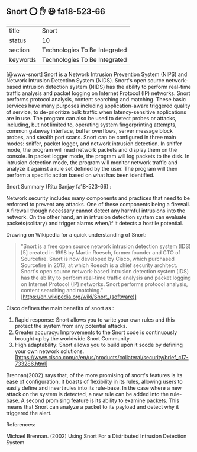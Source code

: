 ## Snort :o: :hand: :smiley: fa18-523-66


|          |                               |
| -------- | ----------------------------- |
| title    | Snort                         | 
| status   | 10                            |
| section  | Technologies To Be Integrated |
| keywords | Technologies To Be Integrated |



 [@www-snort] Snort is a Network Intrusion Prevention System
(NIPS) and Network Intrusion Detection System (NIDS). Snort's open
source network-based intrusion detection system (NIDS) has the ability
to perform real-time traffic analysis and packet logging on Internet
Protocol (IP) networks. Snort performs protocol analysis, content
searching and matching. These basic services have many purposes
including application-aware triggered quality of service, to
de-prioritize bulk traffic when latency-sensitive applications are in
use.  The program can also be used to detect probes or attacks,
including, but not limited to, operating system fingerprinting
attempts, common gateway interface, buffer overflows, server message
block probes, and stealth port scans.  Snort can be configured in
three main modes: sniffer, packet logger, and network intrusion
detection. In sniffer mode, the program will read network packets and
display them on the console. In packet logger mode, the program will
log packets to the disk. In intrusion detection mode, the program will
monitor network traffic and analyze it against a rule set defined by
the user. The program will then perform a specific action based on
what has been identified.

Snort Summary (Ritu Sanjay  fa18-523-66) :

Network security includes many components and practices that need to be enforced to prevent any attacks. One of these components being a firewall. A firewall though necessary cannot detect any harmful intrusions into the network. On the other hand, an in intrusion detection system can evaluate packets(solitary) and trigger alarms when/if it detects a hostile potential.

Drawing on Wikipedia for a quick understanding of Snort:
>"Snort is a free open source network intrusion detection system (IDS)[5] created in 1998 by Martin Roesch, former founder and CTO of Sourcefire. Snort is now developed by Cisco, which purchased Sourcefire in 2013, at which Roesch is a chief security architect. Snort's open source network-based intrusion detection system (IDS) has the ability to perform real-time traffic analysis and packet logging on Internet Protocol (IP) networks. Snort performs protocol analysis, content searching and matching."
[https://en.wikipedia.org/wiki/Snort_(software)]

Cisco defines the main benefits of snort as :
1. Rapid response: Snort allows you to write your own rules and this protect the system from any potential attacks.
2. Greater accuracy: Improvements to the Snort code is continuously brought up by the worldwide Snort Community.
3. High adaptability: Snort allows you to build upon it scode by defining your own network solutions.
[https://www.cisco.com/c/en/us/products/collateral/security/brief_c17-733286.html]

Brennan(2002) says that, of the more promising of snort's features is its ease of configuration. It boasts of flexibility in its rules, allowing users to easily define and insert rules into its rule-base. In the case where a new attack on the system is detected, a new rule can be added into the rule-base. A second promising feature is its ability to examine packets. This means that Snort can analyze a packet to its payload and detect why it triggered the alert.

References:

Michael Brennan. (2002) Using Snort For a Distributed Intrusion Detection System


